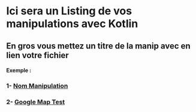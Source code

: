 # Ici sera un Listing de vos manipulations avec Kotlin

## En gros vous mettez un titre de la manip avec en lien votre fichier

#### Exemple : 

### 1- [Nom Manipulation](exemple_1/exemple.md)

### 2- [Google Map Test](Test_Google_Map/Google_Map.md)
